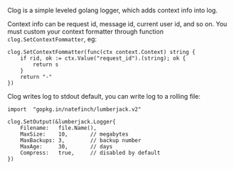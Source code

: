 Clog is a simple leveled golang logger, which adds context info into log. 

Context info can be request id, message id, current user id, and so on.
You must custom your context formatter through function `clog.SetContextFommatter`, eg:

```golang
clog.SetContextFommatter(func(ctx context.Context) string {
	if rid, ok := ctx.Value("request_id").(string); ok {
		return s
	}
	return "-"
})
```

Clog writes log to stdout default, you can write log to a rolling file:

```golang
import	"gopkg.in/natefinch/lumberjack.v2"

clog.SetOutput(&lumberjack.Logger{
	Filename:   file.Name(),
	MaxSize:    10,       // megabytes
	MaxBackups: 3,        // backup number
	MaxAge:     30,       // days
	Compress:   true,     // disabled by default
})
```
